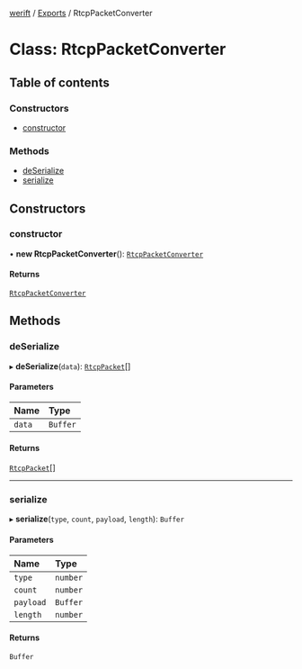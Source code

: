 [werift](../README.md) / [Exports](../modules.md) / RtcpPacketConverter

# Class: RtcpPacketConverter

## Table of contents

### Constructors

- [constructor](RtcpPacketConverter.md#constructor)

### Methods

- [deSerialize](RtcpPacketConverter.md#deserialize)
- [serialize](RtcpPacketConverter.md#serialize)

## Constructors

### constructor

• **new RtcpPacketConverter**(): [`RtcpPacketConverter`](RtcpPacketConverter.md)

#### Returns

[`RtcpPacketConverter`](RtcpPacketConverter.md)

## Methods

### deSerialize

▸ **deSerialize**(`data`): [`RtcpPacket`](../modules.md#rtcppacket)[]

#### Parameters

| Name | Type |
| :------ | :------ |
| `data` | `Buffer` |

#### Returns

[`RtcpPacket`](../modules.md#rtcppacket)[]

___

### serialize

▸ **serialize**(`type`, `count`, `payload`, `length`): `Buffer`

#### Parameters

| Name | Type |
| :------ | :------ |
| `type` | `number` |
| `count` | `number` |
| `payload` | `Buffer` |
| `length` | `number` |

#### Returns

`Buffer`
